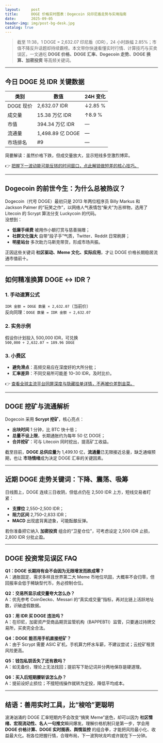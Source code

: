 ```yaml
---
layout:     post
title:      DOGE 价格实时图表：Dogecoin 兑印尼盾走势与实用指南
date:       2025-09-05
header-img: img/post-bg-desk.jpg
catalog: true
---
```


> 截至 11:38，1 DOGE = 2,632.07 印尼盾（IDR），24 小时跌幅 2.85%；市值不降反升话题却持续霸榜。本文带你快速看懂实时行情、计算技巧与买卖误区，一文通吃 **DOGE 价格、DOGE 汇率、Dogecoin 走势、DOGE 换算、加密投资** 等高频关键词。

---

## 今日 DOGE 兑 IDR 关键数据

| 类别 | 数值 | 24H 变化 |
|------|------|---------|
| DOGE 现价 | 2,632.07 IDR | ↓2.85 % |
| 成交量 | 15.38 万亿 IDR | ↑8.9 % |
| 市值 | 394.34 万亿 IDR | — |
| 流通量 | 1,498.89 亿 DOGE | — |
| 市场排名 | #9 | — |

简要解读：虽然价格下跌，但成交量放大，显示短线多空激烈博弈。

👉 [把握下一波动能可能反转的时间窗口，点此解锁做短差的核心技巧。](https://okxdog.com/) 

---

## Dogecoin 的前世今生：为什么总被热议？

Dogecoin（代号 DOGE）最初只是 2013 年两位程序员 Billy Markus 和 Jackson Palmer 的“玩笑之作”，以网络人气表情包“柴犬”为吉祥物，选用了 Litecoin 的 Scrypt 算法分支 Luckycoin 的代码。  
没想到：

- **低廉手续费** 被用作小额打赏与慈善捐赠；  
- **社群文化强大** 自带“段子手”气质，Twitter、Reddit 日常刷屏；  
- **明星站台** 多次助力马斯克带货，形成市场共振。

正因这些关键词 **社区驱动、Meme 文化、实际应用**，才让 DOGE 价格长期稳居流通市值前十。

---

## 如何精准换算 DOGE ↔ IDR？

### 1. 手动速算公式  
`IDR 金额 = DOGE 数量 × 2,632.07`（当前价）  
反向同理：`DOGE 数量 = IDR 金额 ÷ 2,632.07`

### 2. 实务示例  
假设你计划投入 500,000 IDR，可兑换  
`500,000 ÷ 2,632.07 ≈ 189.96 DOGE`  

### 3. 小费区  
- **避免滑点**：高频交易应在深度好的大所分批；  
- **汇率差异**：不同交易所可能差 10–30 IDR，及时比价。  

👉 [查看全球主流平台同屏深度与隐藏挂单详情，不再被价差割韭菜。](https://okxdog.com/)

---

## DOGE 挖矿与流通解析

Dogecoin 采用 **Scrypt 挖矿**，核心亮点：

- **出块时间** 1 分钟，比 BTC 快十倍；  
- **总量不设上限**，长期通胀约为每年 50 亿 DOGE；  
- **合并挖矿**：可与 Litecoin 同时挖出，提高矿工收益。

截至目前，**DOGE 总供应量**为 1,499.10 亿，**流通量**已无限接近总量，缺乏通缩预期，也让 **市场情绪**成为决定 DOGE 汇率的关键因素。

---

## 近期 DOGE 走势关键词：下降、震荡、吸筹

日线图上，DOGE 连续三日收阴，但低点仍在 2,500 IDR 上方，短线交易者盯紧：

- **支撑位** 2,550–2,500 IDR；  
- **阻力区间** 2,750–2,833 IDR；  
- **MACD** 出现底背离迹象，可能酝酿反弹。

若你准备把它纳入 **加密投资** 组合的“卫星仓位”，可考虑设定 2,500 IDR 止损，2,800 IDR 分批止盈。

---

## DOGE 投资常见误区 FAQ

**Q1：DOGE 长期持有会不会因为无限增发而跌成零？**  
A：通胀固定、需求多样且世界第二大 Meme 币地位巩固，大概率不会归零，但回报率会低于稀缺型代币，务必控制仓位。

**Q2：交易所显示成交量夸大怎么办？**  
A：优先参考 CoinGecko、Messari 的“真实成交量”指标，再对比链上活跃地址数，识破虚假数据。

**Q3：用 IDR 买 DOGE 违法吗？**  
A：在印尼，加密资产受商品期货监管机构（BAPPEBTI）监管，只要通过持牌交易所，买卖完全合法。

**Q4：DOGE 能否用手机直接挖矿？**  
A：由于 Scrypt 需要 ASIC 矿机，手机算力杯水车薪，不建议尝试；云挖矿租赁风险更高。

**Q5：钱包私钥丢失了还有救吗？**  
A：如无备份，理论上无法找回；提前写下助记词并分两地保存是硬道理。

**Q6：买入后短期腰斩该怎么办？**  
A：提前设好止损位；不擅短线操作就转为定投，降低平均成本。

---

## 结语：善用实时工具，比“梭哈”更聪明

波涛汹涌的 DOGE 汇率短期内不会改变“搞笑 Meme”底色，却可以因为 **社区情绪、宏观流动性、名人一句推文**瞬间爆发。理解价格机制只是第一步，学会用 **DOGE 价格计算、DOGE 实时图表、舆情监控** 的组合拳，才能把风险最小化、收益最大化。祝各位把握行情，合理布局，下一波狗吠龙吟或许就在下一分钟。